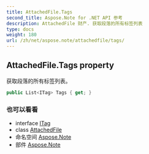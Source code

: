 ```yaml
---
title: AttachedFile.Tags
second_title: Aspose.Note for .NET API 参考
description: AttachedFile 财产. 获取段落的所有标签列表
type: docs
weight: 180
url: /zh/net/aspose.note/attachedfile/tags/
---
```

## AttachedFile.Tags property

获取段落的所有标签列表。

```csharp
public List<ITag> Tags { get; }
```

### 也可以看看

* interface [ITag](../../itag/)
* class [AttachedFile](../)
* 命名空间 [Aspose.Note](../../attachedfile/)
* 部件 [Aspose.Note](../../../)


